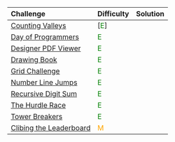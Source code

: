 
| Challenge    | Difficulty | Solution |
| :-------- | :------- | :------- |
| [Counting Valleys](https://www.hackerrank.com/challenges/counting-valleys/) | [<easy>E</easy>]    | [](counting_valleys.cpp) |
| [Day of Programmers](https://www.hackerrank.com/challenges/day-of-the-programmer/) | <easy>E</easy>    | [](day_of_programmers.cpp)|
| [Designer PDF Viewer](https://www.hackerrank.com/challenges/designer-pdf-viewer/)    | <easy>E</easy>   | [](designer_pdf_viewer.cpp)|
| [Drawing Book](https://www.hackerrank.com/challenges/drawing-book)  | <easy>E</easy>    | [](drawing_book.cpp) |
| [Grid Challenge](https://www.hackerrank.com/challenges/one-week-preparation-kit-grid-challenge/) | <easy>E</easy>  | [](grid_challenge.cpp) |
| [Number Line Jumps](https://www.hackerrank.com/challenges/kangaroo/)    | <easy>E</easy>| [](number_line_jumps.cpp) |
| [Recursive Digit Sum](https://www.hackerrank.com/challenges/one-week-preparation-kit-recursive-digit-sum/)  | <easy>E</easy>   | [](recursive_digit_sum.cpp) |
| [The Hurdle Race](https://www.hackerrank.com/challenges/the-hurdle-race) | <easy>E</easy>    | [](the_hurdle_race.cpp) |
| [Tower Breakers](https://www.hackerrank.com/challenges/one-week-preparation-kit-tower-breakers-1/)    | <easy>E</easy>    | [](tower_breakers.cpp)|
| [Clibing the Leaderboard](https://www.hackerrank.com/challenges/climbing-the-leaderboard/)  | <medium>M</medium>    | [](climbing_the_leaderboard.cpp)|



<style>
easy{
    color:green;
}
medium{
    color:orange;
}
hard{
    color:red;
}
</style>
